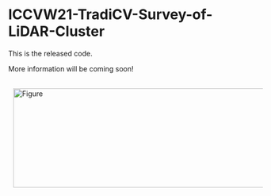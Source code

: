 # ICCVW21-TradiCV-Survey-of-LiDAR-Cluster

This is the released code.

More information will be coming soon!

<br />
<img src="https://github.com/placeforyiming/ICCVW21-LiDAR-Panoptic-Segmentation-TradiCV-Survey-of-Point-Cloud-Cluster/blob/main/examples.png?raw=true" alt="Figure" style="width: 740px; height: 200px;" hspace="10" align="left"/>
<br /><br /><br /><br /><br /><br /><br /><br /><br />
